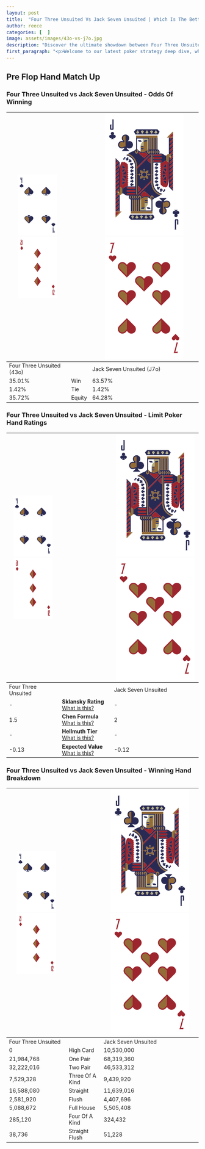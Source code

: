 ```yaml
---
layout: post
title:  "Four Three Unsuited Vs Jack Seven Unsuited | Which Is The Better Hand In Poker? A Complete Guide"
author: reece
categories: [  ]
image: assets/images/43o-vs-j7o.jpg
description: "Discover the ultimate showdown between Four Three Unsuited and Jack Seven Unsuited in poker! Uncover the odds, strategies, and scenarios where one hand triumphs over the other. Get ready to up your poker game with this thrilling analysis."
first_paragraph: "<p>Welcome to our latest poker strategy deep dive, where we're pitting two distinct hands against each other in a high-stakes showdown: Four Three Unsuited vs Jack Seven Unsuited.</p><p>In the dynamic world of poker, every decision counts, and knowing which hand holds the upper hand is key to your success at the table.</p><p>In this article, we'll dissect these two hands, explore the scenarios where one dominates the other, and equip you with the knowledge to make strategic choices that can tip the odds in your favor.</p><p>Get ready to unravel the intriguing dynamics of these poker hands and elevate your game to new heights.</p>"
---
```




[comment]: # (sp0)

## Pre Flop Hand Match Up

<div class="table hand-ratings" markdown="1"> 



### Four Three Unsuited vs Jack Seven Unsuited - Odds Of Winning


    
| ![image info](assets/images/hand1/4.png) ![image info](assets/images/hand1/3o.png) |  | ![image info](assets/images/hand2/J.png) ![image info](assets/images/hand2/7o.png) |
| -------- | -------- | -------- |
| Four Three Unsuited (43o) |  | Jack Seven Unsuited (J7o) |
| 35.01% | Win | 63.57% |
| 1.42% | Tie | 1.42% |
| 35.72% | Equity | 64.28% |




[comment]: # (sp1)



### Four Three Unsuited vs Jack Seven Unsuited - Limit Poker Hand Ratings


    
| ![image info](assets/images/hand1/4.png) ![image info](assets/images/hand1/3o.png) |  | ![image info](assets/images/hand2/J.png) ![image info](assets/images/hand2/7o.png) |
| -------- | -------- | -------- |
| Four Three Unsuited |  | Jack Seven Unsuited |
| - | **Sklansky Rating** [What is this?](/sklansky-rating-explained) | - |
| 1.5 | **Chen Formula** [What is this?](/chen-formula-explained) | 2 |
| - | **Hellmuth Tier** [What is this?](/Hellmuth-tier-explained) | - |
| -0.13 | **Expected Value** [What is this?](/expected-value-explained) | -0.12 |




[comment]: # (sp2)



### Four Three Unsuited vs Jack Seven Unsuited - Winning Hand Breakdown


    
| ![image info](assets/images/hand1/4.png) ![image info](assets/images/hand1/3o.png) |  | ![image info](assets/images/hand2/J.png) ![image info](assets/images/hand2/7o.png) |
| -------- | -------- | -------- |
| Four Three Unsuited |  | Jack Seven Unsuited |
| 0 | High Card | 10,530,000 |
| 21,984,768 | One Pair | 68,319,360 |
| 32,222,016 | Two Pair | 46,533,312 |
| 7,529,328 | Three Of A Kind | 9,439,920 |
| 16,588,080 | Straight | 11,639,016 |
| 2,581,920 | Flush | 4,407,696 |
| 5,088,672 | Full House | 5,505,408 |
| 285,120 | Four Of A Kind | 324,432 |
| 38,736 | Straight Flush | 51,228 |




[comment]: # (sp3)



</div>

[comment]: # (sp4)



[comment]: # (sp5)

